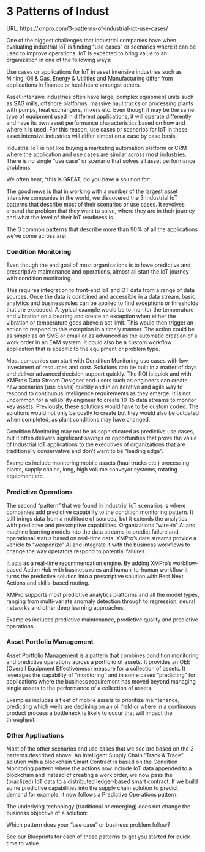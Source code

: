 # 3 Patterns of Indust

URL: https://xmpro.com/3-patterns-of-industrial-iot-use-cases/

One of the biggest challenges that industrial companies have when evaluating industrial IoT is finding “use cases” or scenarios where it can be used to improve operations. IoT is expected to bring value to an organization in one of the following ways:

Use cases or applications for IoT in asset intensive industries such as Mining, Oil & Gas, Energy & Utilities and Manufacturing differ from applications in finance or healthcare amongst others.

Asset intensive industries often have large, complex equipment units such as SAG mills, offshore platforms, massive haul trucks or processing plants with pumps, heat exchangers, mixers etc. Even though it may be the same type of equipment used in different applications, it will operate differently and have its own asset performance characteristics based on how and where it is used. For this reason, use cases or scenarios for IoT in these asset intensive industries will differ almost on a case by case basis.

Industrial IoT is not like buying a marketing automation platform or CRM where the application and use cases are similar across most industries. There is no single “use case” or scenario that solves all asset performance problems.

We often hear, “this is GREAT, do you have a solution for:

The good news is that in working with a number of the largest asset intensive companies in the world, we discovered the 3 Industrial IoT patterns that describe most of their scenarios or use cases. It revolves around the problem that they want to solve, where they are in their journey and what the level of their IoT readiness is.

The 3 common patterns that describe more than 90% of all the applications we’ve come across are:

### Condition Monitoring

Even though the end goal of most organizations is to have predictive and prescriptive maintenance and operations, almost all start the IoT journey with condition monitoring.

This requires integration to front-end IoT and OT data from a range of data sources. Once the data is combined and accessible in a data stream, basic analytics and business rules can be applied to find exceptions or thresholds that are exceeded. A typical example would be to monitor the temperature and vibration on a bearing and create an exception when either the vibration or temperature goes above a set limit. This would then trigger an action to respond to this exception in a timely manner. The action could be as simple as an SMS or email or as advanced as the automatic creation of a work order in an EAM system. It could also be a custom workflow application that is specific to the equipment or problem type.

Most companies can start with Condition Monitoring use cases with low investment of resources and cost. Solutions can be built in a matter of days and deliver advanced decision support quickly. The ROI is quick and with XMPro’s Data Stream Designer end-users such as engineers can create new scenarios (use cases) quickly and in an iterative and agile way to respond to continuous intelligence requirements as they emerge. It is not uncommon for a reliability engineer to create 10-15 data streams to monitor key assets. Previously, these solutions would have to be custom coded. The solutions would not only be costly to create but they would also be outdated when completed, as plant conditions may have changed.

Condition Monitoring may not be as sophisticated as predictive use cases, but it often delivers significant savings or opportunities that prove the value of Industrial IoT applications to the executives of organizations that are traditionally conservative and don’t want to be “leading edge”.

Examples include monitoring mobile assets (haul trucks etc.) processing plants, supply chains, long, high volume conveyor systems, rotating equipment etc.

### Predictive Operations

The second “pattern” that we found in industrial IoT scenarios is where companies add predictive capability to the condition monitoring pattern. It still brings data from a multitude of sources, but it extends the analytics with predictive and prescriptive capabilities. Organizations “wire-in” AI and machine learning models into the data streams to predict failure and operational status based on real-time data. XMPro’s data streams provide a vehicle to “weaponize” AI and integrate it with the business workflows to change the way operators respond to potential failures.

It acts as a real-time recommendation engine. By adding XMPro’s workflow-based Action Hub with business rules and human-to-human workflow it turns the predictive solution into a prescriptive solution with Best Next Actions and skills-based routing.

XMPro supports most predictive analytics platforms and all the model types, ranging from multi-variate anomaly detection through to regression, neural networks and other deep learning approaches.

Examples includes predictive maintenance, predictive quality and predictive operations.

### Asset Portfolio Management

Asset Portfolio Management is a pattern that combines condition monitoring and predictive operations across a portfolio of assets. It provides an OEE (Overall Equipment Effectiveness) measure for a collection of assets. It leverages the capability of “monitoring” and in some cases “predicting” for applications where the business requirement has moved beyond managing single assets to the performance of a collection of assets.

Examples includes a fleet of mobile assets to prioritize maintenance, predicting which wells are declining on an oil field or where in a continuous product process a bottleneck is likely to occur that will impact the throughput.

### Other Applications

Most of the other scenarios and use cases that we see are based on the 3 patterns described above. An Intelligent Supply Chain “Track & Trace” solution with a blockchain Smart Contract is based on the Condition Monitoring pattern where the actions now include IoT data appended to a blockchain and instead of creating a work order, we now pass the (oraclized) IoT data to a distributed ledger-based smart contract. If we build some predictive capabilities into the supply chain solution to predict demand for example, it now follows a Predictive Operations pattern.

The underlying technology (traditional or emerging) does not change the business objective of a solution:

Which pattern does your “use case” or business problem follow?

See our Blueprints for each of these patterns to get you started for quick time to value.

